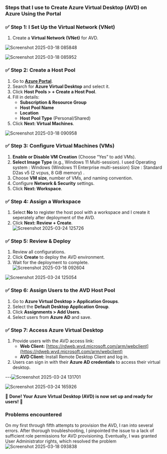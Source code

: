 ### **Steps that I use to Create Azure Virtual Desktop (AVD) on Azure Using the Portal**  

### ✅ **Step 1: I Set Up the Virtual Network (VNet)**    
1. Create a **Virtual Network (VNet)** for AVD.  
 
![Screenshot 2025-03-18 085848](https://github.com/user-attachments/assets/fe93b396-dbc1-4325-91fb-854896e836cd)

![Screenshot 2025-03-18 085952](https://github.com/user-attachments/assets/c1129799-5bc0-4937-afcd-5399b789d285)

### ✅ **Step 2: Create a Host Pool**  
1. Go to **[Azure Portal](https://portal.azure.com/)**.  
2. Search for **Azure Virtual Desktop** and select it.  
3. Click **Host Pools > + Create a Host Pool**.  
4. Fill in details:  
   - **Subscription & Resource Group**  
   - **Host Pool Name**  
   - **Location**  
   - **Host Pool Type** (Personal/Shared)  
5. Click **Next: Virtual Machines**.  

![Screenshot 2025-03-18 090958](https://github.com/user-attachments/assets/c9ac01b5-94ac-4f47-83c8-841df0ff9a79)


### ✅ **Step 3: Configure Virtual Machines (VMs)**  
1. **Enable or Disable VM Creation** (Choose “Yes” to add VMs).  
2. **Select Image Type** (e.g., Windows 11 Multi-session). I used Operating system
:
Windows (Windows 11 Enterprise multi-session)
Size
:
Standard D2as v5 (2 vcpus, 8 GiB memory)
 .  
3. Choose **VM size**, number of VMs, and naming convention.  
4. Configure **Network & Security** settings.  
5. Click **Next: Workspace**.  


### ✅ **Step 4: Assign a Workspace**  
1. Select **No** to register the host pool with a workspace and I create it seperately after deployment of the AVD.   
2. Click **Next: Review + Create**.  
![Screenshot 2025-03-24 125726](https://github.com/user-attachments/assets/06dd0374-dfef-4f23-919a-c529768df780)


### ✅ **Step 5: Review & Deploy**  
1. Review all configurations.  
2. Click **Create** to deploy the AVD environment.  
3. Wait for the deployment to complete.  
![Screenshot 2025-03-18 092604](https://github.com/user-attachments/assets/1c0e41c0-57c6-4b3d-aac8-19d5714cd5d0)

![Screenshot 2025-03-24 125054](https://github.com/user-attachments/assets/bd7dc5af-3d23-4285-b3e7-067e552a97a2)

### ✅ **Step 6: Assign Users to the AVD Host Pool**  
1. Go to **Azure Virtual Desktop > Application Groups**.  
2. Select the **Default Desktop Application Group**.  
3. Click **Assignments > Add Users**.  
4. Select users from **Azure AD** and save.  


### ✅ **Step 7: Access Azure Virtual Desktop**  
1. Provide users with the AVD access link:  
   - **Web Client:** [https://rdweb.wvd.microsoft.com/arm/webclient](https://rdweb.wvd.microsoft.com/arm/webclient)  
   - **AVD Client:** Install Remote Desktop Client and log in.  
2. Users can sign in with their **Azure AD credentials** to access their virtual desktop.  

---![Screenshot 2025-03-24 131701](https://github.com/user-attachments/assets/e50ffc17-db1c-4445-8689-37fd23dbb84e)

![Screenshot 2025-03-24 165926](https://github.com/user-attachments/assets/fedf6d7e-f945-4244-ad56-e0c4d62aba9b)


🎯 **Done! Your Azure Virtual Desktop (AVD) is now set up and ready for users!** 🚀



### Problems encountered

On my first through fifth attempts to provision the AVD, I ran into several errors. After thorough troubleshooting, I pinpointed the issue to a lack of sufficient role permissions for AVD provisioning. Eventually, I was granted User Administrator rights, which resolved the problem
![Screenshot 2025-03-18 093838](https://github.com/user-attachments/assets/fb3f93b3-b0a3-4031-ba20-eee051d49565)
